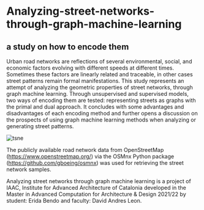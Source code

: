# Analyzing-street-networks-through-graph-machine-learning
## a study on how to encode them


Urban road networks are reflections of several environmental, social, and economic  factors evolving with different speeds at different times. Sometimes these factors are  linearly related and traceable, in other cases street patterns remain formal  manifestations. This study represents an attempt of analyzing the geometric properties of street networks, through graph machine learning. Through unsupervised and supervised models, two ways of encoding them are tested: representing streets as graphs with the primal and dual approach. It concludes with some advantages and disadvantages of each encoding method and further opens a discussion on the prospects of using graph machine learning methods when analyzing or generating street patterns.


![tsne](https://user-images.githubusercontent.com/97359144/189381742-d030c487-de0e-4840-b4c6-23cf7340f6df.png)


The publicly available road network data from OpenStreetMap (https://www.openstreetmap.org/) via the OSMnx Python package (https://github.com/gboeing/osmnx) was used for retrieving the street network samples.

Analyzing street networks through graph machine learning is a project of IAAC, Institute for Advanced Architecture of Catalonia developed in the Master in Advanced Computation for Architecture & Design 2021/22 by student: Erida Bendo and faculty: David Andres Leon.
